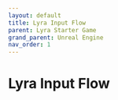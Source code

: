 ```yaml
---
layout: default
title: Lyra Input Flow
parent: Lyra Starter Game
grand_parent: Unreal Engine
nav_order: 1
---
```


# Lyra Input Flow